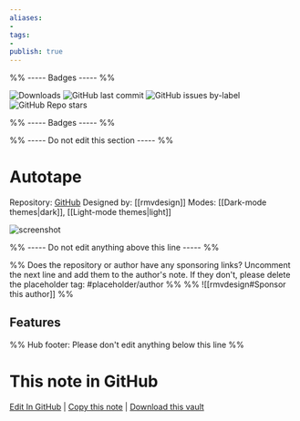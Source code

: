 ```yaml
---
aliases:
- 
tags: 
- 
publish: true
---
```


%% ----- Badges ----- %%

![Downloads](https://img.shields.io/badge/downloads-8079-573E7A?style=for-the-badge&logo=)
![GitHub last commit](https://img.shields.io/github/last-commit/rmvdesign/autotape-theme?color=573E7A&label=last%20update&logo=github&style=for-the-badge)
![GitHub issues by-label](https://img.shields.io/github/issues/rmvdesign/autotape-theme/help%20wanted?color=573E7A&logo=github&style=for-the-badge) 
![GitHub Repo stars](https://img.shields.io/github/stars/rmvdesign/autotape-theme?color=573E7A&logo=github&style=for-the-badge)

%% ----- Badges ----- %%

%% ----- Do not edit this section ----- %%

# Autotape

Repository: [GitHub](https://github.com/rmvdesign/autotape-theme)
Designed by: [[rmvdesign]]
Modes: [[Dark-mode themes|dark]], [[Light-mode themes|light]]



![screenshot](https://github.com/rmvdesign/autotape-theme/raw/HEAD/Screen.png)

%% ----- Do not edit anything above this line ----- %% 

%% Does the repository or author have any sponsoring links? Uncomment the next line and add them to the author's note. If they don't, please delete the placeholder tag: #placeholder/author %%
%% ![[rmvdesign#Sponsor this author]] %%


## Features



%% Hub footer: Please don't edit anything below this line %%

# This note in GitHub

<span class="git-footer">[Edit In GitHub](https://github.dev/obsidian-community/obsidian-hub/blob/main/02%20-%20Community%20Expansions/02.05%20All%20Community%20Expansions/Themes/Autotape.md "git-hub-edit-note") | [Copy this note](https://raw.githubusercontent.com/obsidian-community/obsidian-hub/main/02%20-%20Community%20Expansions/02.05%20All%20Community%20Expansions/Themes/Autotape.md "git-hub-copy-note") | [Download this vault](https://github.com/obsidian-community/obsidian-hub/archive/refs/heads/main.zip "git-hub-download-vault") </span>

